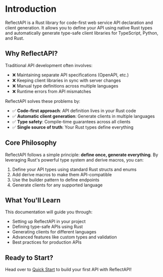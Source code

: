 # Introduction

ReflectAPI is a Rust library for code-first web service API declaration and client generation. It allows you to define your API using native Rust types and automatically generate type-safe client libraries for TypeScript, Python, and Rust.

## Why ReflectAPI?

Traditional API development often involves:
- ❌ Maintaining separate API specifications (OpenAPI, etc.)
- ❌ Keeping client libraries in sync with server changes
- ❌ Manual type definitions across multiple languages
- ❌ Runtime errors from API mismatches

ReflectAPI solves these problems by:
- ✅ **Code-first approach**: API definition lives in your Rust code
- ✅ **Automatic client generation**: Generate clients in multiple languages
- ✅ **Type safety**: Compile-time guarantees across all clients
- ✅ **Single source of truth**: Your Rust types define everything

## Core Philosophy

ReflectAPI follows a simple principle: **define once, generate everything**. By leveraging Rust's powerful type system and derive macros, you can:

1. Define your API types using standard Rust structs and enums
2. Add derive macros to make them API-compatible
3. Use the builder pattern to define endpoints
4. Generate clients for any supported language

## What You'll Learn

This documentation will guide you through:
- Setting up ReflectAPI in your project
- Defining type-safe APIs using Rust
- Generating clients for different languages
- Advanced features like custom types and validation
- Best practices for production APIs

## Ready to Start?

Head over to [Quick Start](./getting-started/quick-start.md) to build your first API with ReflectAPI!